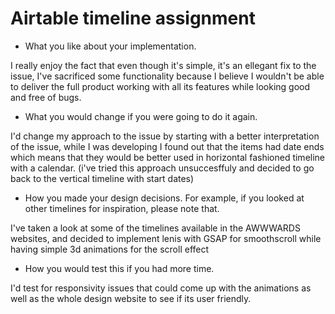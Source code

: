 # Airtable timeline assignment

- What you like about your implementation.

I really enjoy the fact that even though it's simple, it's an ellegant fix to the issue, I've sacrificed some functionality because I believe I wouldn't be able to deliver the full product working with all its features while looking good and free of bugs.
- What you would change if you were going to do it again.

I'd change my approach to the issue by starting with a better interpretation of the issue, while I was developing I found out that the items had date ends which means that they would be better used in horizontal fashioned timeline with a calendar. (i've tried this approach unsuccesffuly and decided to go back to the vertical timeline with start dates)
- How you made your design decisions. For example, if you looked at other timelines for inspiration, please note that.

I've taken a look at some of the timelines available in the AWWWARDS websites, and decided to implement lenis with GSAP for smoothscroll while having simple 3d animations for the scroll effect
- How you would test this if you had more time.

I'd test for responsivity issues that could come up with the animations as well as the whole design website to see if its user friendly.
